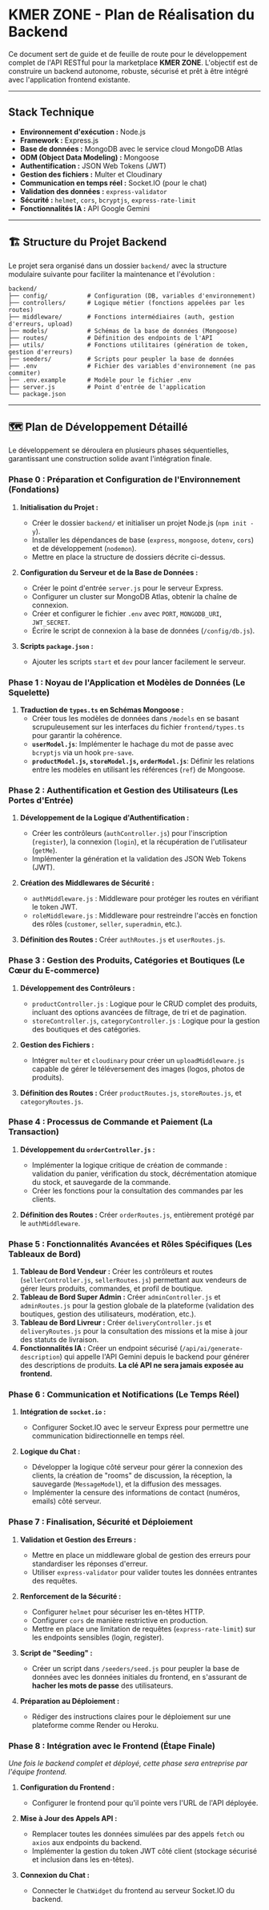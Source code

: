 # KMER ZONE - Plan de Réalisation du Backend

Ce document sert de guide et de feuille de route pour le développement complet de l'API RESTful pour la marketplace **KMER ZONE**. L'objectif est de construire un backend autonome, robuste, sécurisé et prêt à être intégré avec l'application frontend existante.

---

## Stack Technique

*   **Environnement d'exécution :** Node.js
*   **Framework :** Express.js
*   **Base de données :** MongoDB avec le service cloud MongoDB Atlas
*   **ODM (Object Data Modeling) :** Mongoose
*   **Authentification :** JSON Web Tokens (JWT)
*   **Gestion des fichiers :** Multer et Cloudinary
*   **Communication en temps réel :** Socket.IO (pour le chat)
*   **Validation des données :** `express-validator`
*   **Sécurité :** `helmet`, `cors`, `bcryptjs`, `express-rate-limit`
*   **Fonctionnalités IA :** API Google Gemini

---

## 🏗️ Structure du Projet Backend

Le projet sera organisé dans un dossier `backend/` avec la structure modulaire suivante pour faciliter la maintenance et l'évolution :

```
backend/
├── config/           # Configuration (DB, variables d'environnement)
├── controllers/      # Logique métier (fonctions appelées par les routes)
├── middleware/       # Fonctions intermédiaires (auth, gestion d'erreurs, upload)
├── models/           # Schémas de la base de données (Mongoose)
├── routes/           # Définition des endpoints de l'API
├── utils/            # Fonctions utilitaires (génération de token, gestion d'erreurs)
├── seeders/          # Scripts pour peupler la base de données
├── .env              # Fichier des variables d'environnement (ne pas commiter)
├── .env.example      # Modèle pour le fichier .env
├── server.js         # Point d'entrée de l'application
└── package.json
```

---

## 🗺️ Plan de Développement Détaillé

Le développement se déroulera en plusieurs phases séquentielles, garantissant une construction solide avant l'intégration finale.

### Phase 0 : Préparation et Configuration de l'Environnement (Fondations)

1.  **Initialisation du Projet :**
    *   Créer le dossier `backend/` et initialiser un projet Node.js (`npm init -y`).
    *   Installer les dépendances de base (`express`, `mongoose`, `dotenv`, `cors`) et de développement (`nodemon`).
    *   Mettre en place la structure de dossiers décrite ci-dessus.

2.  **Configuration du Serveur et de la Base de Données :**
    *   Créer le point d'entrée `server.js` pour le serveur Express.
    *   Configurer un cluster sur MongoDB Atlas, obtenir la chaîne de connexion.
    *   Créer et configurer le fichier `.env` avec `PORT`, `MONGODB_URI`, `JWT_SECRET`.
    *   Écrire le script de connexion à la base de données (`/config/db.js`).

3.  **Scripts `package.json` :**
    *   Ajouter les scripts `start` et `dev` pour lancer facilement le serveur.

### Phase 1 : Noyau de l'Application et Modèles de Données (Le Squelette)

1.  **Traduction de `types.ts` en Schémas Mongoose :**
    *   Créer tous les modèles de données dans `/models` en se basant scrupuleusement sur les interfaces du fichier `frontend/types.ts` pour garantir la cohérence.
    *   **`userModel.js`**: Implémenter le hachage du mot de passe avec `bcryptjs` via un hook `pre-save`.
    *   **`productModel.js`, `storeModel.js`, `orderModel.js`**: Définir les relations entre les modèles en utilisant les références (`ref`) de Mongoose.

### Phase 2 : Authentification et Gestion des Utilisateurs (Les Portes d'Entrée)

1.  **Développement de la Logique d'Authentification :**
    *   Créer les contrôleurs (`authController.js`) pour l'inscription (`register`), la connexion (`login`), et la récupération de l'utilisateur (`getMe`).
    *   Implémenter la génération et la validation des JSON Web Tokens (JWT).

2.  **Création des Middlewares de Sécurité :**
    *   `authMiddleware.js` : Middleware pour protéger les routes en vérifiant le token JWT.
    *   `roleMiddleware.js` : Middleware pour restreindre l'accès en fonction des rôles (`customer`, `seller`, `superadmin`, etc.).

3.  **Définition des Routes :** Créer `authRoutes.js` et `userRoutes.js`.

### Phase 3 : Gestion des Produits, Catégories et Boutiques (Le Cœur du E-commerce)

1.  **Développement des Contrôleurs :**
    *   `productController.js` : Logique pour le CRUD complet des produits, incluant des options avancées de filtrage, de tri et de pagination.
    *   `storeController.js`, `categoryController.js` : Logique pour la gestion des boutiques et des catégories.

2.  **Gestion des Fichiers :**
    *   Intégrer `multer` et `cloudinary` pour créer un `uploadMiddleware.js` capable de gérer le téléversement des images (logos, photos de produits).

3.  **Définition des Routes :** Créer `productRoutes.js`, `storeRoutes.js`, et `categoryRoutes.js`.

### Phase 4 : Processus de Commande et Paiement (La Transaction)

1.  **Développement du `orderController.js` :**
    *   Implémenter la logique critique de création de commande : validation du panier, vérification du stock, décrémentation atomique du stock, et sauvegarde de la commande.
    *   Créer les fonctions pour la consultation des commandes par les clients.

2.  **Définition des Routes :** Créer `orderRoutes.js`, entièrement protégé par le `authMiddleware`.

### Phase 5 : Fonctionnalités Avancées et Rôles Spécifiques (Les Tableaux de Bord)

1.  **Tableau de Bord Vendeur :** Créer les contrôleurs et routes (`sellerController.js`, `sellerRoutes.js`) permettant aux vendeurs de gérer leurs produits, commandes, et profil de boutique.
2.  **Tableau de Bord Super Admin :** Créer `adminController.js` et `adminRoutes.js` pour la gestion globale de la plateforme (validation des boutiques, gestion des utilisateurs, modération, etc.).
3.  **Tableau de Bord Livreur :** Créer `deliveryController.js` et `deliveryRoutes.js` pour la consultation des missions et la mise à jour des statuts de livraison.
4.  **Fonctionnalités IA :** Créer un endpoint sécurisé (`/api/ai/generate-description`) qui appelle l'API Gemini depuis le backend pour générer des descriptions de produits. **La clé API ne sera jamais exposée au frontend.**

### Phase 6 : Communication et Notifications (Le Temps Réel)

1.  **Intégration de `socket.io` :**
    *   Configurer Socket.IO avec le serveur Express pour permettre une communication bidirectionnelle en temps réel.

2.  **Logique du Chat :**
    *   Développer la logique côté serveur pour gérer la connexion des clients, la création de "rooms" de discussion, la réception, la sauvegarde (`MessageModel`), et la diffusion des messages.
    *   Implémenter la censure des informations de contact (numéros, emails) côté serveur.

### Phase 7 : Finalisation, Sécurité et Déploiement

1.  **Validation et Gestion des Erreurs :**
    *   Mettre en place un middleware global de gestion des erreurs pour standardiser les réponses d'erreur.
    *   Utiliser `express-validator` pour valider toutes les données entrantes des requêtes.

2.  **Renforcement de la Sécurité :**
    *   Configurer `helmet` pour sécuriser les en-têtes HTTP.
    *   Configurer `cors` de manière restrictive en production.
    *   Mettre en place une limitation de requêtes (`express-rate-limit`) sur les endpoints sensibles (login, register).

3.  **Script de "Seeding" :**
    *   Créer un script dans `/seeders/seed.js` pour peupler la base de données avec les données initiales du frontend, en s'assurant de **hacher les mots de passe** des utilisateurs.

4.  **Préparation au Déploiement :**
    *   Rédiger des instructions claires pour le déploiement sur une plateforme comme Render ou Heroku.

### Phase 8 : Intégration avec le Frontend (Étape Finale)

*Une fois le backend complet et déployé, cette phase sera entreprise par l'équipe frontend.*

1.  **Configuration du Frontend :**
    *   Configurer le frontend pour qu'il pointe vers l'URL de l'API déployée.

2.  **Mise à Jour des Appels API :**
    *   Remplacer toutes les données simulées par des appels `fetch` ou `axios` aux endpoints du backend.
    *   Implémenter la gestion du token JWT côté client (stockage sécurisé et inclusion dans les en-têtes).

3.  **Connexion du Chat :**
    *   Connecter le `ChatWidget` du frontend au serveur Socket.IO du backend.
